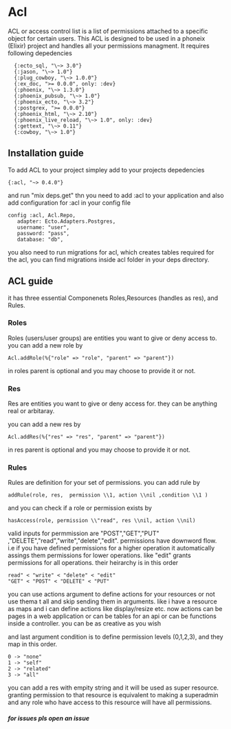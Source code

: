 # Acl

ACL or access control list is a list of permissions attached to a specific object for certain users.
This ACL is designed to be used in a phoneix (Elixir) project and handles all your permissions managment.
 It requires following depedencies
 
 
 
      {:ecto_sql, "\~> 3.0"}  
      {:jason, "\~> 1.0"}
      {:plug_cowboy, "\~> 1.0.0"}
      {:ex_doc, ">= 0.0.0", only: :dev}
      {:phoenix, "\~> 1.3.0"}
      {:phoenix_pubsub, "\~> 1.0"}
      {:phoenix_ecto, "\~> 3.2"}
      {:postgrex, ">= 0.0.0"}
      {:phoenix_html, "\~> 2.10"}
      {:phoenix_live_reload, "\~> 1.0", only: :dev}
      {:gettext, "\~> 0.11"}
      {:cowboy, "\~> 1.0"}
      


## Installation guide

To add ACL to your project simpley add to your projects depedencies



    {:acl, "~> 0.4.0"}


and run "mix deps.get"
thn you need to add :acl to your application
and also add configuration for :acl in your config file
    
    config :acl, Acl.Repo,
       adapter: Ecto.Adapters.Postgres,
       username: "user",
       password: "pass",
       database: "db",
    
you also need to run migrations for acl, which creates tables required for the acl, you can find migrations inside acl folder in your deps directory.


## ACL guide

it has three essential Componenets Roles,Resources (handles as res), and Rules.

### Roles

Roles (users/user groups) are entities you want to give or deny access to. 
you can add a new role by



    Acl.addRole(%{"role" => "role", "parent" => "parent"})



in roles parent is optional and you may choose to provide it or not.

### Res

Res  are entities you want to give or deny access for. they can be anything real or arbitaray.

you can add a new res by



    Acl.addRes(%{"res" => "res", "parent" => "parent"})



in res parent is optional and you may choose to provide it or not.

### Rules

Rules are definition for your set of permissions. you can add rule by



    addRule(role, res,  permission \\1, action \\nil ,condition \\1 )


and you can check if a role or permission exists by 



    hasAccess(role, permission \\"read", res \\nil, action \\nil)



valid inputs for permmission are "POST","GET","PUT" ,"DELETE","read","write","delete","edit". permissions have downword flow. i.e if you have defined permissions for a higher operation it automatically assings them permissions for lower operations.
like "edit" grants permissions for all operations. their heirarchy is in this order



    read" < "write" < "delete" < "edit"
    "GET" < "POST" < "DELETE" < "PUT"



you can use actions argument to define actions for your resources or not use thema t all and skip sending them in arguments. like i have a resource as maps and i can define actions like display/resize etc. now actions can be pages in a web application or can be tables for an api or can be functions inside a controller. you can be as creative as you wish

and last argument condition is to define permission levels (0,1,2,3), and they map in this order.



    0 -> "none"
    1 -> "self"
    2 -> "related"
    3 -> "all"
      


you can add a res with empity string and it will be used as super resource. granting permission to that resource is equivalent to making a superadmin and any role who have access to this resource will have all permissions.


##### for issues pls open an issue




